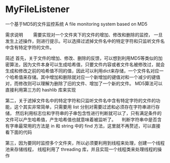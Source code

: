 # MyFileListener
一个基于MD5的文件监控系统 A file monitoring system based on MD5


需求说明
　　需要实现对一个文件夹下的文件的增加、修改和删除的监控， 一旦发生上述操作，则进行提示。可以选择过滤掉文件名中的特定字符和只监听文件名中含有特定字符的文件。

简述
  首先，关于文件的增加、修改、删除的反馈，可以想到利用MD5等类似的加密算法，因为文件本身可以生成哈希值，只要文件内容或者文件名被修改过，就会生成和修改之前的哈希值不同的值，因此可以利用dict来存储，一个文件名对应一个哈希值来存储。其中增加和删除就对应一个新增加的键值对和一个减少的键值对，而修改则可以理解为删除了旧的文件、增加了一个新的文件。
  MD5算法可以直接利用第三方的 hashlib 库来实现

  第二，关于滤掉文件名中的特定字符和只监听文件名中含有特定字符的文件的功能，这个其实非常简单，只需要用 list 分别对需要过滤和必须存在字符串进行存储， 然后利用标志位和字符串的子串包含性进行判断就可以了，只有满足条件的文件可以产生哈希值，产生哈希值也就意味着被监听了。
　判断字符串中是否含有字串最常用的方法是 in 和 string 中的 find 方法，这里就不再赘述，可以直接看下面的代码

  第三，因为要同时监控多个文件夹，所以必须要利用到线程来处理，创建一个线程池来存储线程， 线程利用了 threading 库，并且实现一个线程类来处理线程的操作
